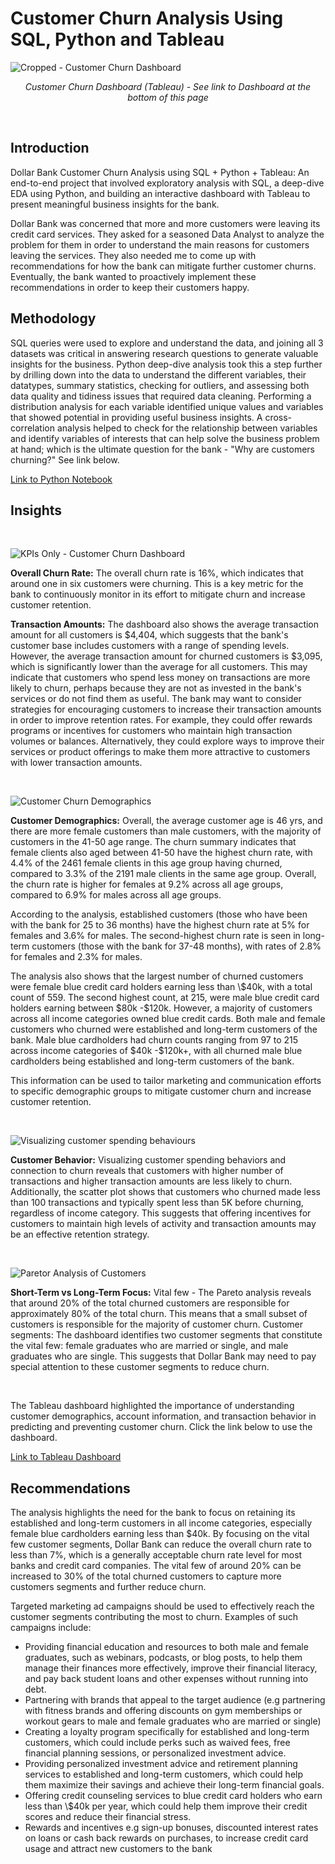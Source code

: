 # Customer Churn Analysis Using SQL, Python and Tableau

![Cropped - Customer Churn Dashboard](https://user-images.githubusercontent.com/24312721/224085369-e520eb0f-3e8e-4168-9993-53af01f0ea90.png)

<p align="center">
<em> Customer Churn Dashboard (Tableau) - See link to Dashboard at the bottom of this page </em> 
  </p>
  
  <br>
 
## Introduction 
Dollar Bank Customer Churn Analysis using SQL + Python + Tableau:  An end-to-end project that involved exploratory analysis with SQL, a deep-dive EDA using Python, and building an interactive dashboard with Tableau to present meaningful business insights for the bank. 

Dollar Bank was concerned that more and more customers were leaving its credit card services. They asked for a seasoned Data Analyst to analyze the problem for them in order to understand the main reasons for customers leaving the services. They also needed me to come up with recommendations for how the bank can mitigate further customer churns. Eventually, the bank wanted to proactively implement these recommendations in order to keep their customers happy.

## Methodology
SQL queries were used to explore and understand the data, and joining all 3 datasets was critical in answering research questions to generate valuable insights for the business. Python deep-dive analysis took this a step further by drilling down into the data to understand the different variables, their datatypes, summary statistics, checking for outliers, and assessing both data quality and tidiness issues that required data cleaning. Performing a distribution analysis for each variable identified unique values and variables that showed potential in providing useful business insights. A cross-correlation analysis helped to check for the relationship between variables and identify variables of interests that can help solve the business problem at hand; which is the ultimate question for the bank - "Why are customers churning?" See link below.

[Link to Python Notebook](https://nbviewer.jupyter.org/github/nsikan-udoma/customer_churn_analysis-SQL-Python-Tableau/blob/9d68b487db9615ff4de1a309ce36210cf6829128/Supporting%20Files/notebook.ipynb)

## Insights

<br>

![KPIs Only - Customer Churn Dashboard](https://user-images.githubusercontent.com/24312721/230170655-11755678-2998-4c2e-9a9c-72555ed84a82.png)

**Overall Churn Rate:** The overall churn rate is 16\%, which indicates that around one in six customers were churning. This is a key metric for the bank to continuously monitor in its effort to mitigate churn and increase customer retention.

**Transaction Amounts:** The dashboard also shows the average transaction amount for all customers is \$4,404, which suggests that the bank's customer base includes customers with a range of spending levels. However, the average transaction amount for churned customers is \$3,095, which is significantly lower than the average for all customers. This may indicate that customers who spend less money on transactions are more likely to churn, perhaps because they are not as invested in the bank's services or do not find them as useful. The bank may want to consider strategies for encouraging customers to increase their transaction amounts in order to improve retention rates. For example, they could offer rewards programs or incentives for customers who maintain high transaction volumes or balances. Alternatively, they could explore ways to improve their services or product offerings to make them more attractive to customers with lower transaction amounts.

<br>


![Customer Churn Demographics](https://user-images.githubusercontent.com/24312721/230170768-b0b97eb6-208a-4f3b-ad44-c6b97fc0a4f7.png)

**Customer Demographics:** Overall, the average customer age is 46 yrs, and there are more female customers than male customers, with the majority of customers in the 41-50 age range. The churn summary indicates that female clients also aged between 41-50 have the highest churn rate, with 4.4\% of the 2461 female clients in this age group having churned, compared to 3.3\% of the 2191 male clients in the same age group. Overall, the churn rate is higher for females at 9.2\% across all age groups, compared to 6.9\% for males across all age groups. 

According to the analysis, established customers (those who have been with the bank for 25 to 36 months) have the highest churn rate at 5\% for females and 3.6\% for males. The second-highest churn rate is seen in long-term customers (those with the bank for 37-48 months), with rates of 2.8\% for females and 2.3\% for males. 

The analysis also shows that the largest number of churned customers were female blue credit card holders earning less than \\$40k, with a total count of 559. The second highest count, at 215, were male blue credit card holders earning between \$80k -\$120k. However, a majority of customers across all income categories owned blue credit cards. Both male and female customers who churned were established and long-term customers of the bank. Male blue cardholders had churn counts ranging from 97 to 215 across income categories of \$40k -\$120k+, with all churned male blue cardholders being established and long-term customers of the bank.

This information can be used to tailor marketing and communication efforts to specific demographic groups to mitigate customer churn and increase customer retention.

<br>

![Visualizing customer spending behaviours](https://user-images.githubusercontent.com/24312721/230170857-a811bbf2-0776-4e12-b8df-ebf46363f200.png)


**Customer Behavior:** Visualizing customer spending behaviors and connection to churn reveals that customers with higher number of transactions and higher transaction amounts are less likely to churn. Additionally, the scatter plot shows that customers who churned made less than 100 transactions and typically spent less than 5K before churning, regardless of income category. This suggests that offering incentives for customers to maintain high levels of activity and transaction amounts may be an effective retention strategy.

<br>

![Paretor Analysis of Customers](https://user-images.githubusercontent.com/24312721/230170946-475b706b-8f35-4b7e-8598-fce1ca3032f6.png)


**Short-Term vs Long-Term Focus:**
Vital few - The Pareto analysis reveals that around 20\% of the total churned customers are responsible for approximately 80\% of the total churn. This means that a small subset of customers is responsible for the majority of customer churn.
Customer segments: The dashboard identifies two customer segments that constitute the vital few: female graduates who are married or single, and male graduates who are single. This suggests that Dollar Bank may need to pay special attention to these customer segments to reduce churn.

<br>

The Tableau dashboard highlighted the importance of understanding customer demographics, account information, and transaction behavior in predicting and preventing customer churn. Click the link below to use the dashboard.

[Link to Tableau Dashboard](https://public.tableau.com/app/profile/nsikan.udoma/viz/DollarBankCustomerChurnDashboard/CustomerChurnDashboard)


## Recommendations
The analysis highlights the need for the bank to focus on retaining its established and long-term customers in all income categories, especially female blue cardholders earning less than \$40k.
By focusing on the vital few customer segments, Dollar Bank can reduce the overall churn rate to less than 7\%, which is a generally acceptable churn rate level for most banks and credit card companies. The vital few of around 20\% can be increased to 30\% of the total churned customers to capture more customers segments and further reduce churn.

Targeted marketing ad campaigns should be used to effectively reach the customer segments contributing the most to churn. Examples of such campaigns include: 
 
- Providing financial education and resources to both male and female graduates, such as webinars, podcasts, or blog posts, to help them manage their finances more effectively, improve their financial literacy, and pay back student loans and other expenses without running into debt.
- Partnering with brands that appeal to the target audience (e.g partnering with fitness brands and offering discounts on gym memberships or workout gears to male and female graduates who are married or single)
- Creating a loyalty program specifically for established and long-term customers, which could include perks such as waived fees, free financial planning sessions, or personalized investment advice.
- Providing personalized investment advice and retirement planning services to established and long-term customers, which could help them maximize their savings and achieve their long-term financial goals.
- Offering credit counseling services to blue credit card holders who earn less than \\$40k per year, which could help them improve their credit scores and reduce their financial stress.
- Rewards and incentives e.g sign-up bonuses, discounted interest rates on loans or cash back rewards on purchases, to increase credit card usage and attract new customers to the bank
